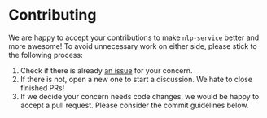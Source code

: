 # Contributing

We are happy to accept your contributions to make `nlp-service` better and more awesome! To avoid unnecessary work on either
side, please stick to the following process:

1. Check if there is already [an issue](https://github.com/shibing624/nlp-service/issues) for your concern.
2. If there is not, open a new one to start a discussion. We hate to close finished PRs!
3. If we decide your concern needs code changes, we would be happy to accept a pull request. Please consider the
commit guidelines below.